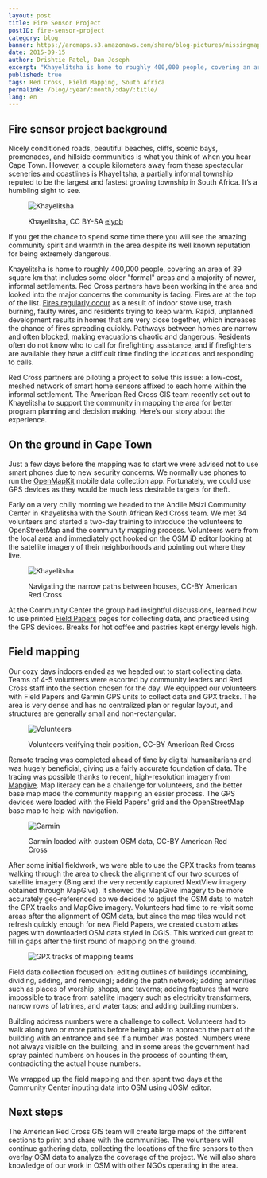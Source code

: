 ```yaml
---
layout: post
title: Fire Sensor Project
postID: fire-sensor-project
category: blog
banner: https://arcmaps.s3.amazonaws.com/share/blog-pictures/missingmaps-blog_20150915_banner.jpg
date: 2015-09-15
author: Drishtie Patel, Dan Joseph
excerpt: "Khayelitsha is home to roughly 400,000 people, covering an area of 39 square km that includes some older \"formal\" areas and a majority of newer, informal settlements. Red Cross partners have been working in the area and looked into the major concerns the community is facing. Fires are at the top of the list. Red Cross partners are piloting a project to solve this issue &#58; a low-cost, meshed network of smart home sensors affixed to each home within the informal settlement. The American Red Cross GIS team recently set out to Khayelitsha to support the community in mapping the area for better program planning and decision making."
published: true
tags: Red Cross, Field Mapping, South Africa
permalink: /blog/:year/:month/:day/:title/
lang: en
---
```


## Fire sensor project background

Nicely conditioned roads, beautiful beaches, cliffs, scenic bays, promenades, and hillside communities is what you think of when you hear Cape Town. However, a couple kilometers away from these spectacular sceneries and coastlines is Khayelitsha, a partially informal township reputed to be the largest and fastest growing township in South Africa. It’s a humbling sight to see.

<figure>
<img src="https://arcmaps.s3.amazonaws.com/share/blog-pictures/missingmaps-blog_20150915_khayelitsha-elyob.jpg" alt="Khayelitsha">
<p class="caption">Khayelitsha, CC BY-SA <a href="https://www.flickr.com/photos/elyob" target="\_blank">elyob</a></p>
</figure>

If you get the chance to spend some time there you will see the amazing community spirit and warmth in the area despite its well known reputation for being extremely dangerous.

Khayelitsha is home to roughly 400,000 people, covering an area of 39 square km that includes some older "formal" areas and a majority of newer, informal settlements. Red Cross partners have been working in the area and looked into the major concerns the community is facing. Fires are at the top of the list. [Fires regularly occur](http://www.bbc.com/news/world-africa-20962623) as a result of indoor stove use, trash burning, faulty wires, and residents trying to keep warm. Rapid, unplanned development results in homes that are very close together, which increases the chance of fires spreading quickly. Pathways between homes are narrow and often blocked, making evacuations chaotic and dangerous. Residents often do not know who to call for firefighting assistance, and if firefighters are available they have a difficult time finding the locations and responding to calls.

Red Cross partners are piloting a project to solve this issue: a low-cost, meshed network of smart home sensors affixed to each home within the informal settlement. The American Red Cross GIS team recently set out to Khayelitsha to support the community in mapping the area for better program planning and decision making. Here’s our story about the experience.

## On the ground in Cape Town

Just a few days before the mapping was to start we were advised not to use smart phones due to new security concerns. We normally use phones to run the [OpenMapKit](https://github.com/americanredcross/openmapkit/wiki) mobile data collection app. Fortunately, we could use GPS devices as they would be much less desirable targets for theft.

Early on a very chilly morning we headed to the Andile Msizi Community Center in Khayelitsha with the South African Red Cross team. We met 34 volunteers and started a two-day training to introduce the volunteers to OpenStreetMap and the community mapping process. Volunteers were from the local area and immediately got hooked on the OSM iD editor looking at the satellite imagery of their neighborhoods and pointing out where they live.

<figure>
<img src="https://arcmaps.s3.amazonaws.com/share/blog-pictures/missingmaps-blog_20150915_khayelitsha.jpg" alt="Khayelitsha">
<p class="caption">Navigating the narrow paths between houses, CC-BY American Red Cross</p>
</figure>

At the Community Center the group had insightful discussions, learned how to use printed [Field Papers](http://fieldpapers.org) pages for collecting data, and practiced using the GPS devices. Breaks for hot coffee and pastries kept energy levels high.

## Field mapping

Our cozy days indoors ended as we headed out to start collecting data. Teams of 4-5 volunteers were escorted by community leaders and Red Cross staff into the section chosen for the day. We equipped our volunteers with Field Papers and Garmin GPS units to collect data and GPX tracks. The area is very dense and has no centralized plan or regular layout, and structures are generally small and non-rectangular.

<figure>
<img src="https://arcmaps.s3.amazonaws.com/share/blog-pictures/missingmaps-blog_20150915_volunteers.jpg" alt="Volunteers">
<p class="caption">Volunteers verifying their position, CC-BY American Red Cross</p>
</figure>

Remote tracing was completed ahead of time by digital humanitarians and was hugely beneficial, giving us a fairly accurate foundation of data. The tracing was possible thanks to recent, high-resolution imagery from [Mapgive](http://mapgive.state.gov). Map literacy can be a challenge for volunteers, and the better base map made the community mapping an easier process. The GPS devices were loaded with the Field Papers' grid and the OpenStreetMap base map to help with navigation.

<figure>
<img src="https://arcmaps.s3.amazonaws.com/share/blog-pictures/missingmaps-blog_20150915_garmin.jpg" alt="Garmin">
<p class="caption">Garmin loaded with custom OSM data, CC-BY American Red Cross</p>
</figure>

After some initial fieldwork, we were able to use the GPX tracks from teams walking through the area to check the alignment of our two sources of satellite imagery (Bing and the very recently captured NextView imagery obtained through MapGive). It showed the MapGive imagery to be more accurately geo-referenced so we decided to adjust the OSM data to match the GPX tracks and MapGive imagery. Volunteers had time to re-visit some areas after the alignment of OSM data, but since the map tiles would not refresh quickly enough for new Field Papers, we created custom atlas pages with downloaded OSM data styled in QGIS. This worked out great to fill in gaps after the first round of mapping on the ground.

<figure>
<img src="https://arcmaps.s3.amazonaws.com/share/blog-pictures/missingmaps-blog_20150915_gpx.jpg" alt="GPX tracks of mapping teams">
</figure>

Field data collection focused on: editing outlines of buildings (combining, dividing, adding, and removing); adding the path network; adding amenities such as places of worship, shops, and taverns; adding features that were impossible to trace from satellite imagery such as electricity transformers, narrow rows of latrines, and water taps; and adding building numbers.

Building address numbers were a challenge to collect. Volunteers had to walk along two or more paths before being able to approach the part of the building with an entrance and see if a number was posted. Numbers were not always visible on the building, and in some areas the government had spray painted numbers on houses in the process of counting them, contradicting the actual house numbers.

We wrapped up the field mapping and then spent two days at the Community Center inputing data into OSM using JOSM editor.

## Next steps

The American Red Cross GIS team will create large maps of the different sections to print and share with the communities. The volunteers will continue gathering data, collecting the locations of the fire sensors to then overlay OSM data to analyze the coverage of the project. We will also share knowledge of our work in OSM with other NGOs operating in the area.
